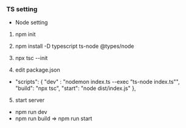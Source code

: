 ### TS setting

- Node setting

1. npm init

2. npm install -D typescript ts-node @types/node

3. npx tsc --init

4. edit package.json
- "scripts": {
    "dev" : "nodemon index.ts --exec \"ts-node index.ts\"",
    "build": "npx tsc",
    "start": "node dist/index.js"
  },

5. start server
- npm run dev
- npm run build => npm run start